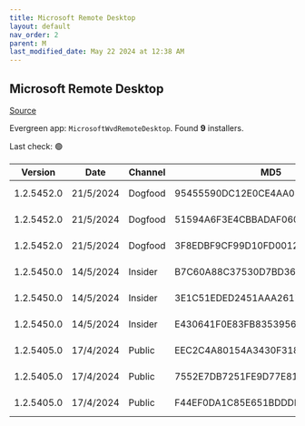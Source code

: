```yaml
---
title: Microsoft Remote Desktop
layout: default
nav_order: 2
parent: M
last_modified_date: May 22 2024 at 12:38 AM
---
```


## Microsoft Remote Desktop

[Source](https://docs.microsoft.com/en-us/azure/virtual-desktop/connect-windows-7-10)

Evergreen app: `MicrosoftWvdRemoteDesktop`. Found **9** installers.

Last check: 🟢

| Version    | Date      | Channel | MD5                              | Sha2                                                                                                                             | Architecture | Filename                           | URI                                                                                                                                    |
| ---------- | --------- | ------- | -------------------------------- | -------------------------------------------------------------------------------------------------------------------------------- | ------------ | ---------------------------------- | -------------------------------------------------------------------------------------------------------------------------------------- |
| 1.2.5452.0 | 21/5/2024 | Dogfood | 95455590DC12E0CE4AA05317AE8DFBF1 | B541EA35EF410D888CF516EE399D64E74B3079FC9246A602ACED85000E98E4E3F1727B32484F8F85E568DA66F80EE12703CC6ED4B48A062350ACB5ACADC92C06 | ARM64        | RemoteDesktop_1.2.5452.0_ARM64.msi | [https://query.prod.cms.rt.microsoft.com/cms/api/am/binary/RW1lD4S](https://query.prod.cms.rt.microsoft.com/cms/api/am/binary/RW1lD4S) |
| 1.2.5452.0 | 21/5/2024 | Dogfood | 51594A6F3E4CBBADAF060AACB48CAEEB | A236F5C891DF4DC5AFCF5F2C69C8D42F437ADF6B72A76DF1039866F9F76B37B1EFE872D32CF751C5C491EA4C624ED7F68BDC4255FCBEBE1172A83292DF922166 | x64          | RemoteDesktop_1.2.5452.0_x64.msi   | [https://query.prod.cms.rt.microsoft.com/cms/api/am/binary/RW1lD4T](https://query.prod.cms.rt.microsoft.com/cms/api/am/binary/RW1lD4T) |
| 1.2.5452.0 | 21/5/2024 | Dogfood | 3F8EDBF9CF99D10FD00124327262D66A | 62C00C561AF1E7C0D09DAED2C73075B7D7EF3AC2FF8A26A061375774CC7A16BBA15E6CCF95E10C12F4CCB811E10AA16EAEDD2AE263C02D4E92146B59F00932DB | x86          | RemoteDesktop_1.2.5452.0_x86.msi   | [https://query.prod.cms.rt.microsoft.com/cms/api/am/binary/RW1lD4R](https://query.prod.cms.rt.microsoft.com/cms/api/am/binary/RW1lD4R) |
| 1.2.5450.0 | 14/5/2024 | Insider | B7C60A88C37530D7BD36B78D2790214A | 0DA145C7B74CFA49245F5D7214952D0C29838039A9FBAE2C511CED7AACD095F5658487A2554085D5CDECD726C8D4DABADB2E734217F82C9E4E66AA91A2A2B4D0 | ARM64        | RemoteDesktop_1.2.5450.0_ARM64.msi | [https://query.prod.cms.rt.microsoft.com/cms/api/am/binary/RW1lgVV](https://query.prod.cms.rt.microsoft.com/cms/api/am/binary/RW1lgVV) |
| 1.2.5450.0 | 14/5/2024 | Insider | 3E1C51EDED2451AAA261770BB13E09AE | 5E5571D2844A530916E3B58C6E5D80389A0F5A44FC51B32C9B2EDC3089197FA7ABF75499E1388E92271D8CE7E1CFB109DAC09996C73C53D6016ADA26FEC21BC1 | x64          | RemoteDesktop_1.2.5450.0_x64.msi   | [https://query.prod.cms.rt.microsoft.com/cms/api/am/binary/RW1lgVW](https://query.prod.cms.rt.microsoft.com/cms/api/am/binary/RW1lgVW) |
| 1.2.5450.0 | 14/5/2024 | Insider | E430641F0E83FB8353956EECEF27B1C5 | B137F5F90F1D90074333BB13713EBA895BF7C0DFD8818875F1C939C75F094DC641C31891AA2B2E6A44A0C6CB90AA5E708861D4483C70B3A96440B04AD5D9E179 | x86          | RemoteDesktop_1.2.5450.0_x86.msi   | [https://query.prod.cms.rt.microsoft.com/cms/api/am/binary/RW1lgVX](https://query.prod.cms.rt.microsoft.com/cms/api/am/binary/RW1lgVX) |
| 1.2.5405.0 | 17/4/2024 | Public  | EEC2C4A80154A3430F31811E238714DB | 4B95F7E9AD6D70C1135A273E732DCA4D48CCED347CC5335D9DAF505D89CB35677D6DCC59D15EE3B13B6ED18C71C338EB93BF51C77F78B7ECC3C22FACAA743B3A | ARM64        | RemoteDesktop_1.2.5405.0_ARM64.msi | [https://query.prod.cms.rt.microsoft.com/cms/api/am/binary/RW1kB75](https://query.prod.cms.rt.microsoft.com/cms/api/am/binary/RW1kB75) |
| 1.2.5405.0 | 17/4/2024 | Public  | 7552E7DB7251FE9D77E81C27A9530911 | F3A58FC75E284496502B26523080D599A365BF0EE0E9F8B1E183133F52BAFFBB54398E55AA75EC16BA791C36C6CEB6C99ADE1217EDABF151CEB88A1A38C31FDA | x64          | RemoteDesktop_1.2.5405.0_x64.msi   | [https://query.prod.cms.rt.microsoft.com/cms/api/am/binary/RW1kB76](https://query.prod.cms.rt.microsoft.com/cms/api/am/binary/RW1kB76) |
| 1.2.5405.0 | 17/4/2024 | Public  | F44EF0DA1C85E651BDDDB78006E610EC | 45FB6566D4FD6337F72E9E64AFC1A30EDA96C8B71C9FDBDA8B326CEB15DA6D5518FA7B992B36E0441066D5D8E03DEC412987D17F4F121233E6363B485CD86D2F | x86          | RemoteDesktop_1.2.5405.0_x86.msi   | [https://query.prod.cms.rt.microsoft.com/cms/api/am/binary/RW1kGol](https://query.prod.cms.rt.microsoft.com/cms/api/am/binary/RW1kGol) |
